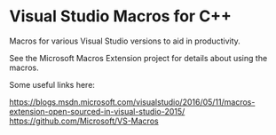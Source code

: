 # Visual Studio Macros for C++
Macros for various Visual Studio versions to aid in productivity.

See the Microsoft Macros Extension project for details about using the macros.

Some useful links here:

https://blogs.msdn.microsoft.com/visualstudio/2016/05/11/macros-extension-open-sourced-in-visual-studio-2015/
https://github.com/Microsoft/VS-Macros
